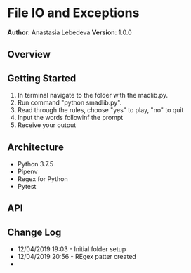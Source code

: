 # File IO and Exceptions

**Author**: Anastasia Lebedeva
**Version**: 1.0.0

## Overview


## Getting Started
1. In terminal navigate to the folder with the madlib.py.
2. Run command "python smadlib.py".
3. Read through the rules, choose "yes" to play, "no" to quit
4. Input the words followinf the prompt
5. Receive your output

## Architecture
* Python 3.7.5
* Pipenv
* Regex for Python
* Pytest

## API

## Change Log

* 12/04/2019 19:03 - Initial folder setup
* 12/04/2019 20:56 - REgex patter created
*
